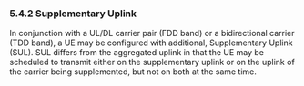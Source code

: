 ### 5.4.2 Supplementary Uplink

In conjunction with a UL/DL carrier pair (FDD band) or a bidirectional
carrier (TDD band), a UE may be configured with additional,
Supplementary Uplink (SUL). SUL differs from the aggregated uplink in
that the UE may be scheduled to transmit either on the supplementary
uplink or on the uplink of the carrier being supplemented, but not on
both at the same time.